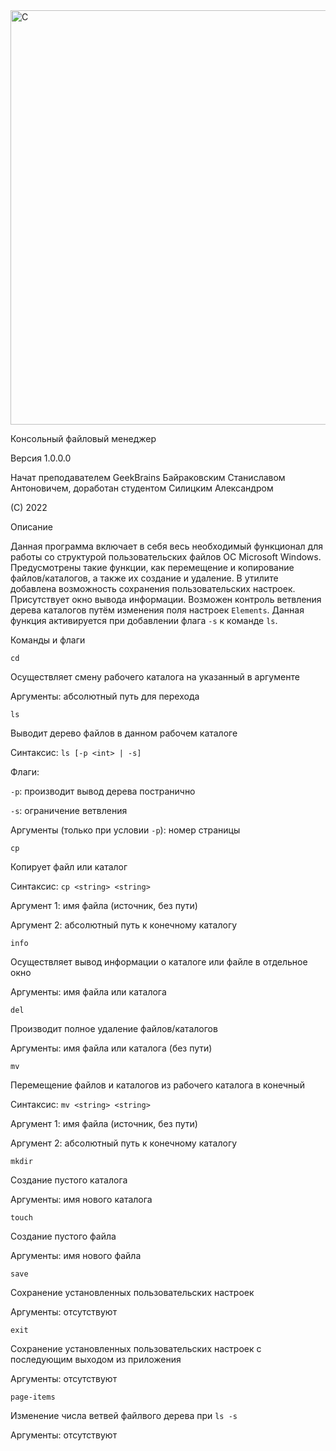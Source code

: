 <img width="663" alt="C" src="https://user-images.githubusercontent.com/93575945/172902870-13287095-c255-439e-8046-603d68de702f.PNG">

Консольный файловый менеджер

Версия 1.0.0.0

Начат преподавателем GeekBrains Байраковским Станиславом Антоновичем, доработан студентом Силицким Александром

(С) 2022

Описание

Данная программа включает в себя весь необходимый функционал для работы со структурой пользовательских файлов ОС Microsoft Windows.
Предусмотрены такие функции, как перемещение и копирование файлов/каталогов, а также их создание и удаление. В утилите добавлена
возможность сохранения пользовательских настроек. Присутствует окно вывода информации. Bозможен контроль ветвления дерева каталогов
путём изменения поля настроек `Elements`. Данная функция активируется при добавлении флага `-s` к команде `ls`.

Команды и флаги

`cd`

Осуществляет смену рабочего каталога на указанный в аргументе

Аргументы: абсолютный путь для перехода


`ls`

Выводит дерево файлов в данном рабочем каталоге

Синтаксис: `ls [-p <int> | -s]`

Флаги:

`-p`: производит вывод дерева постранично

`-s`: ограничение ветвления

Аргументы (только при условии `-p`): номер страницы

`cp`

Копирует файл или каталог

Синтаксис: `cp <string> <string>`

Аргумент 1: имя файла (источник, без пути)

Аргумент 2: абсолютный путь к конечному каталогу

`info`

Осуществляет вывод информации о каталоге или файле в отдельное окно

Аргументы: имя файла или каталога

`del`

Производит полное удаление файлов/каталогов

Аргументы: имя файла или каталога (без пути)

`mv`

Перемещение файлов и каталогов из рабочего каталога в конечный

Синтаксис: `mv <string> <string>`

Аргумент 1: имя файла (источник, без пути)

Аргумент 2: абсолютный путь к конечному каталогу

`mkdir`

Создание пустого каталога

Аргументы: имя нового каталога

`touch`

Создание пустого файла

Аргументы: имя нового файла

`save`

Сохранение установленных пользовательских настроек

Аргументы: отсутствуют

`exit`

Сохранение установленных пользовательских настроек с последующим выходом из приложения

Аргументы: отсутствуют

`page-items`

Изменение числа ветвей файлвого дерева при `ls -s`

Аргументы: отсутствуют
